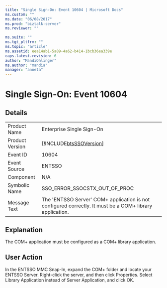 ```yaml
---
title: "Single Sign-On: Event 10604 | Microsoft Docs"
ms.custom: ""
ms.date: "06/08/2017"
ms.prod: "biztalk-server"
ms.reviewer: ""

ms.suite: ""
ms.tgt_pltfrm: ""
ms.topic: "article"
ms.assetid: eea14ab1-5a89-4a62-b414-1bcb36ea339e
caps.latest.revision: 6
author: "MandiOhlinger"
ms.author: "mandia"
manager: "anneta"
---
```

# Single Sign-On: Event 10604
## Details  
  
|||  
|-|-|  
|Product Name|Enterprise Single Sign-On|  
|Product Version|[!INCLUDE[btsSSOVersion](../includes/btsssoversion-md.md)]|  
|Event ID|10604|  
|Event Source|ENTSSO|  
|Component|N/A|  
|Symbolic Name|SSO_ERROR_SSOCSTX_OUT_OF_PROC|  
|Message Text|The 'ENTSSO Server' COM+ application is not configured correctly. It must be a COM+ library application.|  
  
## Explanation  
 The COM+ application must be configured as a COM+ library application.  
  
## User Action  
 In the ENTSSO MMC Snap-In, expand the COM+ folder and locate your ENTSSO Server. Right-click the server, and then click Properties. Select Library Application instead of Server Application, and click OK.